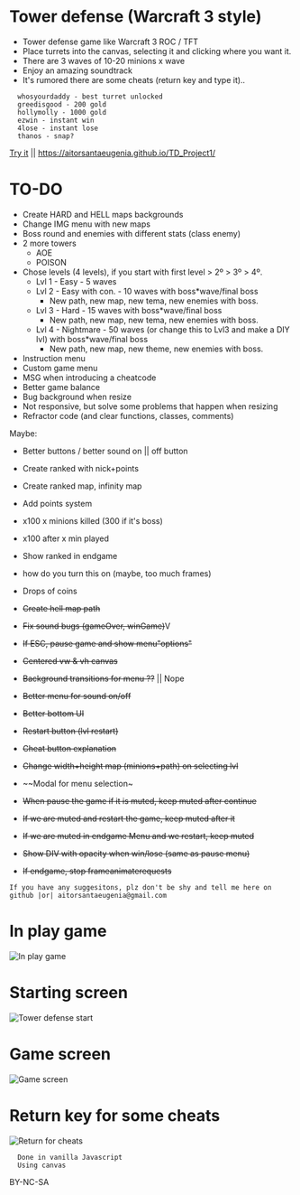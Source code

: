 # Tower defense (Warcraft 3 style)
- Tower defense game like Warcraft 3 ROC / TFT
- Place turrets into the canvas, selecting it and clicking where you want it.
- There are 3 waves of 10-20 minions x wave
- Enjoy an amazing soundtrack
- It's rumored there are some cheats (return key and type it)..
```
  whosyourdaddy - best turret unlocked
  greedisgood - 200 gold
  hollymolly - 1000 gold
  ezwin - instant win
  4lose - instant lose
  thanos - snap?
```
[Try it](https://aitorsantaeugenia.github.io/TD_Project1/) || https://aitorsantaeugenia.github.io/TD_Project1/

# TO-DO
- Create HARD and HELL maps backgrounds
- Change IMG menu with new maps
- Boss round and enemies with different stats (class enemy)
- 2 more towers 
  - AOE
  - POISON
- Chose levels (4 levels), if you start with first level > 2º > 3º > 4º.
  - Lvl 1 - Easy - 5 waves
  - Lvl 2 - Easy with con. - 10 waves with boss*wave/final boss
    - New path, new map, new tema, new enemies with boss.
  - Lvl 3 - Hard - 15 waves with boss*wave/final boss
    - New path, new map, new tema, new enemies with boss.
  - Lvl 4 - Nightmare - 50 waves (or change this to Lvl3 and make a DIY lvl) with boss*wave/final boss
    - New path, new map, new theme, new enemies with boss.
- Instruction menu
- Custom game menu
- MSG when introducing a cheatcode
- Better game balance
- Bug background when resize
- Not responsive, but solve some problems that happen when resizing
- Refractor code (and clear functions, classes, comments)

Maybe:
- Better buttons / better sound on || off button
- Create ranked with nick+points
- Create ranked map, infinity map
- Add points system
- x100 x minions killed (300 if it's boss)
- x100 after x min played
- Show ranked in endgame
- how do you turn this on (maybe, too much frames)
- Drops of coins

- ~~Create hell map path~~
- ~~Fix sound bugs (gameOver, winGame)~~V
- ~~If ESC, pause game and show menu"options"~~
- ~~Centered vw & vh canvas~~
- ~~Background transitions for menu ??~~ || Nope
- ~~Better menu for sound on/off~~
- ~~Better bottom UI~~
- ~~Restart button (lvl restart)~~
- ~~Cheat button explanation~~
- ~~Change width+height map (minions+path) on selecting lvl~~
- ~~Modal for menu selection~
- ~~When pause the game if it is muted, keep muted after continue~~
- ~~If we are muted and restart the game, keep muted after it~~
- ~~If we are muted in endgame Menu and we restart, keep muted~~
- ~~Show DIV with opacity when win/lose (same as pause menu)~~
- ~~If endgame, stop frameanimaterequests~~

```
If you have any suggesitons, plz don't be shy and tell me here on github |or| aitorsantaeugenia@gmail.com
```

# In play game
![In play game](https://user-images.githubusercontent.com/14861253/133678189-1784f8b9-0f65-4119-832f-186190dbdea4.gif)

# Starting screen
![Tower defense start](https://user-images.githubusercontent.com/14861253/133671823-983263cc-db41-459a-a088-c77a538801dd.png)
# Game screen
![Game screen](https://user-images.githubusercontent.com/14861253/133672081-c2b681bd-a071-4fb1-b11b-ffb85bb87fc6.png)
# Return key for some cheats
![Return for cheats](https://user-images.githubusercontent.com/14861253/133672051-823e8365-06d9-475b-8d01-59761b59df77.png)
<br>

```
  Done in vanilla Javascript
  Using canvas
```
BY-NC-SA

